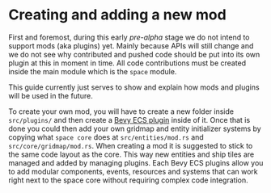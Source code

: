 # Creating and adding a new mod

First and foremost, during this early *pre-alpha* stage we do not intend to support mods (aka plugins) yet. Mainly because APIs will still change and we do not see why contributed and pushed code should be put into its own plugin at this in moment in time. All code contributions must be created inside the main module which is the `space` module.

This guide currently just serves to show and explain how mods and plugins will be used in the future.

To create your own mod, you will have to create a new folder inside `src/plugins/` and then create a [Bevy ECS plugin](https://bevyengine.org/learn/book/getting-started/plugins/) inside of it. Once that is done you could then add your own gridmap and entity initializer systems by copying what `space core` does at `src/entities/mod.rs` and `src/core/gridmap/mod.rs`. When creating a mod it is suggested to stick to the same code layout as the core. This way new entities and ship tiles are managed and added by managing plugins. Each Bevy ECS plugins allow you to add modular components, events, resources and systems that can work right next to the space core without requiring complex code integration.
